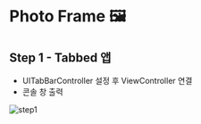 # Photo Frame 🖼

## Step 1 - Tabbed 앱

- UITabBarController 설정 후 ViewController 연결
- 콘솔 창 출력

![step1](https://user-images.githubusercontent.com/72188416/107200595-40efbc80-6a3b-11eb-9d9c-22c2d22e145f.png)

